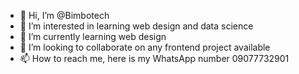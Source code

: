 - 👋 Hi, I’m @Bimbotech
- 👀 I’m interested in learning web design and data science
- 🌱 I’m currently learning web design 
- 💞️ I’m looking to collaborate on any frontend project available 
- 📫 How to reach me, here is my WhatsApp number 09077732901

<!---
Bimbotech/Bimbotech is a ✨ special ✨ repository because its `README.md` (this file) appears on your GitHub profile.
You can click the Preview link to take a look at your changes.
--->
